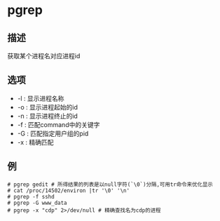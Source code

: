 # pgrep

## 描述

获取某个进程名对应进程id

## 选项

- -l : 显示进程名称
- -o : 显示进程起始的id
- -n : 显示进程终止的id
- -f : 匹配command中的关键字
- -G : 匹配指定用户组的pid
- -x : 精确匹配

## 例

    # pgrep gedit # 所得结果的列表是以null字符(`\0`)分隔,可用tr命令来优化显示
    # cat /proc/14502/environ |tr '\0' '\n'
    # pgrep -f sshd
    # pgrep -G www_data
    # pgrep -x "cdp" 2>/dev/null # 精确查找名为cdp的进程

